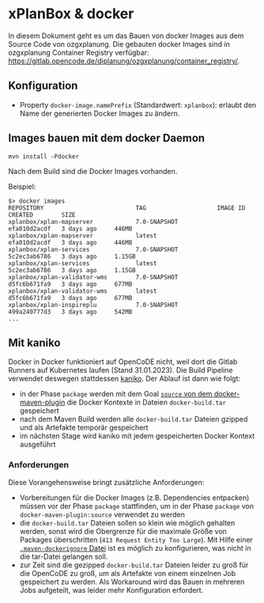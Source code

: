 # xPlanBox & docker

In diesem Dokument geht es um das Bauen von docker Images aus dem Source Code von ozgxplanung. Die gebauten docker Images sind in ozgxplanung Container Registry verfügbar: https://gitlab.opencode.de/diplanung/ozgxplanung/container_registry/.

## Konfiguration

* Property `docker-image.namePrefix` (Standardwert: `xplanbox`): erlaubt den Name der generierten Docker Images zu ändern.


## Images bauen mit dem docker Daemon

```
mvn install -Pdocker
```

Nach dem Build sind die Docker Images vorhanden.

Beispiel:

```
$> docker images
REPOSITORY                          TAG                    IMAGE ID       CREATED        SIZE
xplanbox/xplan-mapserver            7.0-SNAPSHOT           efa010d2acdf   3 days ago     446MB
xplanbox/xplan-mapserver            latest                 efa010d2acdf   3 days ago     446MB
xplanbox/xplan-services             7.0-SNAPSHOT           5c2ec3ab6786   3 days ago     1.15GB
xplanbox/xplan-services             latest                 5c2ec3ab6786   3 days ago     1.15GB
xplanbox/xplan-validator-wms        7.0-SNAPSHOT           d5fc6b671fa9   3 days ago     677MB
xplanbox/xplan-validator-wms        latest                 d5fc6b671fa9   3 days ago     677MB
xplanbox/xplan-inspireplu           7.0-SNAPSHOT           499a240777d3   3 days ago     542MB
...
```

## Mit kaniko

Docker in Docker funktioniert auf OpenCoDE nicht, weil dort die Gitlab Runners auf Kubernetes laufen (Stand 31.01.2023). Die Build Pipeline verwendet deswegen stattdessen [kaniko](https://github.com/GoogleContainerTools/kaniko). Der Ablauf ist dann wie folgt:

* in der Phase `package` werden mit dem Goal [`source` von dem docker-maven-plugin](http://dmp.fabric8.io/#docker:source) die Docker Kontexte in Dateien `docker-build.tar` gespeichert
* nach dem Maven Build werden alle `docker-build.tar` Dateien gzipped und als Artefakte temporär gespeichert
* im nächsten Stage wird kaniko mit jedem gespeicherten Docker Kontext ausgeführt

### Anforderungen

Diese Vorangehensweise bringt zusätzliche Anforderungen:

* Vorbereitungen für die Docker Images (z.B. Dependencies entpacken) müssen vor der Phase `package` stattfinden, um in der Phase `package` von `docker-maven-plugin:source` verwendet zu werden
* die `docker-build.tar` Dateien sollen so klein wie möglich gehalten werden, sonst wird die Obergrenze für die maximale Größe von Packages überschritten (`413 Request Entity Too Large`). Mit Hilfe einer [`.maven-dockerignore` Datei](http://dmp.fabric8.io/#ex-build-dockerexclude) ist es möglich zu konfigurieren, was nicht in die tar-Datei gelangen soll.
* zur Zeit sind die gezipped `docker-build.tar` Dateien leider zu groß für die OpenCoDE zu groß, um als Artefakte von einem einzelnen Job gespeichert zu werden. Als Workaround wird das Bauen in mehreren Jobs aufgeteilt, was leider mehr Konfiguration erfordert.
